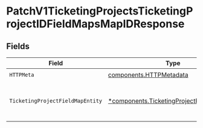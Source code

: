 # PatchV1TicketingProjectsTicketingProjectIDFieldMapsMapIDResponse


## Fields

| Field                                                                                                   | Type                                                                                                    | Required                                                                                                | Description                                                                                             |
| ------------------------------------------------------------------------------------------------------- | ------------------------------------------------------------------------------------------------------- | ------------------------------------------------------------------------------------------------------- | ------------------------------------------------------------------------------------------------------- |
| `HTTPMeta`                                                                                              | [components.HTTPMetadata](../../models/components/httpmetadata.md)                                      | :heavy_check_mark:                                                                                      | N/A                                                                                                     |
| `TicketingProjectFieldMapEntity`                                                                        | [*components.TicketingProjectFieldMapEntity](../../models/components/ticketingprojectfieldmapentity.md) | :heavy_minus_sign:                                                                                      | Update field map for a ticketing project                                                                |